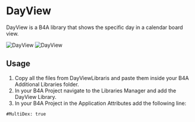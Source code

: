 # DayView

DayView is a B4A library that shows the specific day in a calendar board view.

![DayView](https://i.ibb.co/m4yBPkM/DayView.png)
![DayView](https://i.ibb.co/KhbB2z0/DayView2.png)

## Usage
1. Copy all the files from DayViewLibraris and paste them inside your B4A Additional Libraries folder.
2. In your B4A Project navigate to the Libraries Manager and add the DayView Library.
3. In your B4A Project in the Application Attributes add the following line:

```
#MultiDex: true
```
